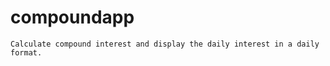 # compoundapp
```
Calculate compound interest and display the daily interest in a daily format.
```
